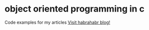 # object oriented programming in c
Code examples for my articles
[Visit habrahabr blog!](http://habrahabr.ru/users/dehasi/topics/)

